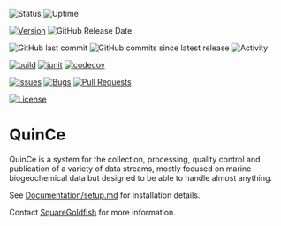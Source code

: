 ![Status](https://img.shields.io/uptimerobot/status/m778932366-17f73ee77c432e68e22f5195)
![Uptime](https://img.shields.io/uptimerobot/ratio/m778932366-17f73ee77c432e68e22f5195)

[![Version](https://img.shields.io/github/v/release/quince-science/QuinCe)](https://quince.science)
![GitHub Release Date](https://img.shields.io/github/release-date/quince-science/QUinCe?display_date=published_at)

![GitHub last commit](https://img.shields.io/github/last-commit/quince-science/QuinCe)
![GitHub commits since latest release](https://img.shields.io/github/commits-since/quince-science/QuinCe/latest)
![Activity](https://img.shields.io/github/commit-activity/m/quince-science/QuinCe)

[![build](https://github.com/quince-science/QuinCe/workflows/build/badge.svg)](https://github.com/quince-science/QuinCe/actions)
[![junit](https://github.com/quince-science/QuinCe/workflows/junit/badge.svg)](https://github.com/quince-science/QuinCe/actions)
[![codecov](https://codecov.io/gh/quince-science/QuinCe/branch/master/graph/badge.svg)](https://codecov.io/gh/quince-science/QuinCe)

[![Issues](https://img.shields.io/github/issues-raw/quince-science/QuinCe)](https://github.com/quince-science/QuinCe/issues)
[![Bugs](https://img.shields.io/github/issues/quince-science/QuinCe/bug?color=red&label=known%20bugs)](https://github.com/quince-science/QuinCe/issues?q=is%3Aissue+is%3Aopen+label%3Abug)
[![Pull Requests](https://img.shields.io/github/issues-pr/quince-science/QuinCe)](https://github.com/quince-science/QuinCe/pulls)

[![License](https://img.shields.io/github/license/quince-science/QuinCe)](https://www.gnu.org/licenses/gpl-3.0)

# QuinCe
QuinCe is a system for the collection, processing, quality control and publication
of a variety of data streams, mostly focused on marine biogeochemical data but
designed to be able to handle almost anything.

See [Documentation/setup.md](https://github.com/quince-science/QuinCe/blob/master/Documentation/setup.md) for installation details.

Contact [SquareGoldfish](https://github.com/squaregoldfish) for more information.
